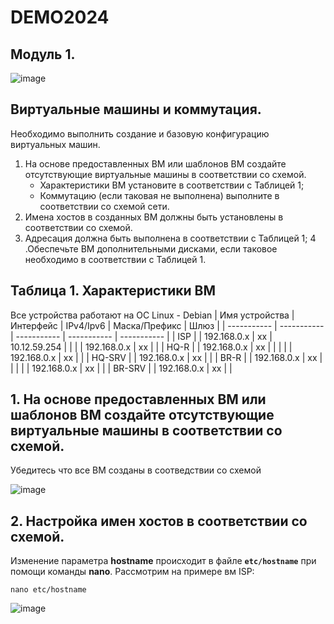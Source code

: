 # DEMO2024
## Модуль 1.
![image](https://github.com/idkwhtiwant/demo24/assets/105741255/f105c1d1-cf0b-441a-82a3-11aad8d109f3)

## Виртуальные машины и коммутация.
Необходимо выполнить создание и базовую конфигурацию виртуальных машин.

1. На основе предоставленных ВМ или шаблонов ВМ создайте отсутствующие виртуальные машины в соответствии со схемой.
      - Характеристики ВМ установите в соответствии с Таблицей 1;
      - Коммутацию (если таковая не выполнена) выполните в соответствии со схемой сети.
2. Имена хостов в созданных ВМ должны быть установлены в соответствии со схемой.
3. Адресация должна быть выполнена в соответствии с Таблицей 1;
4 .Обеспечьте ВМ дополнительными дисками, если таковое необходимо в соответствии с Таблицей 1.

## Таблица 1. Характеристики ВМ
Все устройства работают на OC Linux - Debian
| Имя устройства |  Интерфейс  |  IPv4/Ipv6   | Маска/Префикс |     Шлюз      |
| ----------- | ----------- | ----------- | ----------- | ----------- |
| ISP            |             | 192.168.0.x  | xx            | 10.12.59.254  |
|                |             | 192.168.0.x  | xx            |               |
| HQ-R           |             | 192.168.0.x  | xx            |               |
|                |             | 192.168.0.x  | xx            |               |
| HQ-SRV         |             | 192.168.0.x  | xx            |               |
| BR-R           |             | 192.168.0.x  | xx            |               |
|                |             | 192.168.0.x  | xx            |               |
| BR-SRV         |             | 192.168.0.x  | xx            |               |

## 1. На основе предоставленных ВМ или шаблонов ВМ создайте отсутствующие виртуальные машины в соответствии со схемой.
Убедитесь что все ВМ созданы в соотведствии со схемой

![image](https://github.com/idkwhtiwant/demo24/assets/105741255/74aa2495-7847-49b5-9319-522013b3bee4)

## 2. Настройка имен хостов в соответствии со схемой.
Изменение параметра **hostname** происходит в файле **`etc/hostname`** при помощи команды **nano**.
Рассмотрим на примере вм ISP:
```
nano etc/hostname
```
![image](https://github.com/idkwhtiwant/demo24/assets/105741255/8f3eb846-c63b-4692-b9cd-d8c23a340714)

